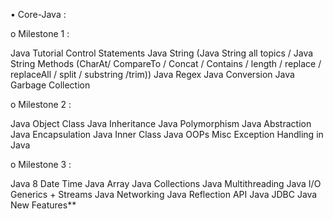 • Core-Java :

o Milestone 1 :

Java Tutorial
Control Statements
Java String (Java String all topics / Java String Methods (CharAt/ CompareTo / Concat / Contains / length / replace / replaceAll / split / substring /trim))
Java Regex
Java Conversion
Java Garbage Collection

o Milestone 2 :

Java Object Class
Java Inheritance
Java Polymorphism
Java Abstraction
Java Encapsulation
Java Inner Class
Java OOPs Misc
Exception Handling in Java

o Milestone 3 :

Java 8 Date Time
Java Array
Java Collections
Java Multithreading
Java I/O
Generics + Streams
Java Networking
Java Reflection API
Java JDBC
Java New Features**
